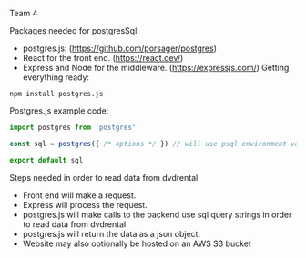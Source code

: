 Team 4

Packages needed for postgresSql:

- postgres.js: (https://github.com/porsager/postgres)
- React for the front end. (https://react.dev/)
- Express and Node for the middleware. (https://expressjs.com/)
Getting everything ready:
```
npm install postgres.js
```



Postgres.js example code:
```javascript
import postgres from 'postgres'

const sql = postgres({ /* options */ }) // will use psql environment variables

export default sql
```


Steps needed in order to read data from dvdrental
- Front end will make a request.
- Express will process the request.
- postgres.js will make calls to the backend use sql query strings in order to read data from dvdrental.
- postgres.js will return the data as a json object.
- Website may also optionally be hosted on an AWS S3 bucket
